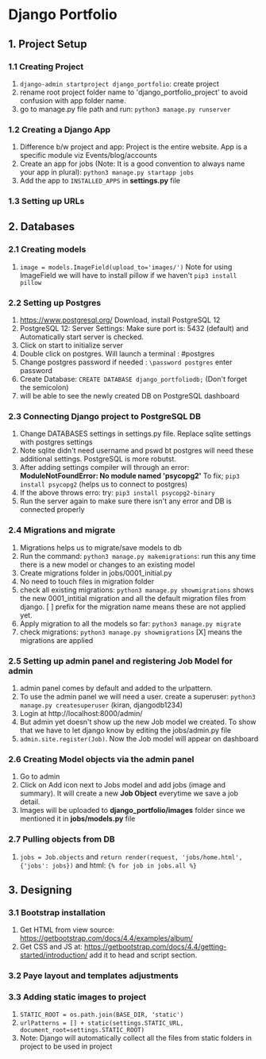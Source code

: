 # Django Portfolio

## 1. Project Setup
### 1.1 Creating Project
1. `django-admin startproject django_portfolio`: create project
2. rename root project folder name to 'django_portfolio_project' to avoid confusion with app folder name.
3. go to manage.py file path and run: `python3 manage.py runserver`

### 1.2 Creating a Django App
1. Difference b/w project and app: Project is the entire website. App is a specific module viz Events/blog/accounts
2. Create an app for jobs (Note: It is a good convention to always name your app in plural): `python3 manage.py startapp jobs`
3. Add the app to `INSTALLED_APPS` in **settings.py** file

### 1.3 Setting up URLs

## 2. Databases
### 2.1 Creating models
1. `image = models.ImageField(upload_to='images/')` Note for using ImageField we will have to install pillow if we haven't `pip3 install pillow`

### 2.2 Setting up Postgres
1. https://www.postgresql.org/ Download, install PostgreSQL 12
2. PostgreSQL 12: Server Settings: Make sure port is: 5432 (default) and Automatically start server is checked.
3. Click on start to initialize server
4. Double click on postgres. Will launch a terminal : #postgres
5. Change postgres password if needed : `\password postgres` enter password
6. Create Database: `CREATE DATABASE django_portfoliodb;` (Don't forget the semicolon)
7. will be able to see the newly created DB on PostgreSQL dashboard

### 2.3 Connecting Django project to PostgreSQL DB
1. Change DATABASES settings in settings.py file. Replace sqlite settings with postgres settings
2. Note sqlite didn't need username and pswd bt postgres will need these additional settings. PostgreSQL is more robutst.
3. After adding settings compiler will through an error: **ModuleNotFoundError: No module named 'psycopg2'** To fix; `pip3 install psycopg2` (helps us to connect to postgres)
4. If the above throws erro: try: `pip3 install psycopg2-binary`
5. Run the server again to make sure there isn't any error and DB is connected properly

### 2.4 Migrations and migrate
1. Migrations helps us to migrate/save models to db
2. Run the command: `python3 manage.py makemigrations`: run this any time there is a new model or changes to an existing model
3. Create migrations folder in jobs/0001_initial.py
4. No need to touch files in migration folder
5. check all existing migrations: `python3 manage.py showmigrations` shows the new 0001_intitial migration and all the default migration files from django. [ ] prefix for the migration name means these are not applied yet.
6. Apply migration to all the models so far: `python3 manage.py migrate`
7. check migrations: `python3 manage.py showmigrations` [X] means the migrations are applied

### 2.5 Setting up admin panel and registering Job Model for admin
1. admin panel comes by default and added to the urlpattern.
2. To use the admin panel we will need a user. create a superuser: `python3 manage.py createsuperuser` (kiran, djangodb1234)
3. Login at http://localhost:8000/admin/
4. But admin yet doesn't show up the new Job model we created. To show that we have to let django know by editing the jobs/admin.py file
5. `admin.site.register(Job)`. Now the Job model will appear on dashboard

### 2.6 Creating Model objects via the admin panel
1. Go to admin
2. Click on Add icon next to Jobs model and add jobs (image and summary). It will create a new **Job Object** everytime we save a job detail.
3. Images will be uploaded to **django_portfolio/images** folder since we mentioned it in **jobs/models.py** file

### 2.7 Pulling objects from DB
1. `jobs = Job.objects` and `return render(request, 'jobs/home.html', {'jobs': jobs})` and html: `{% for job in jobs.all %}`

## 3. Designing
### 3.1 Bootstrap installation
1. Get HTML from view source: https://getbootstrap.com/docs/4.4/examples/album/
2. Get CSS and JS at: https://getbootstrap.com/docs/4.4/getting-started/introduction/ add it to head and script section.

### 3.2 Paye layout and templates adjustments

### 3.3 Adding static images to project
1. `STATIC_ROOT = os.path.join(BASE_DIR, 'static')`
2. `urlPatterns = [] + static(settings.STATIC_URL, document_root=settings.STATIC_ROOT)`
3. Note: Django will automatically collect all the files from static folders in project to be used in project
